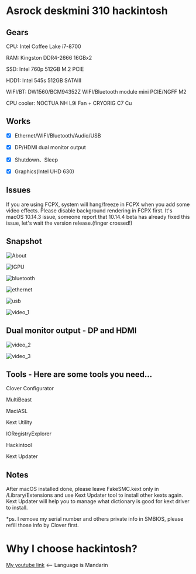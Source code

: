 # Asrock deskmini 310 hackintosh

## Gears
CPU: Intel Coffee Lake i7-8700

RAM: Kingston DDR4-2666 16GBx2

SSD: Intel 760p 512GB M.2 PCIE

HDD1: Intel 545s 512GB SATAIII

WIFI/BT: DW1560/BCM94352Z WIFI/Bluetooth module mini PCIE/NGFF M2

CPU cooler: NOCTUA NH L9i Fan + CRYORIG C7 Cu


## Works
- [x] Ethernet/WIFI/Bluetooth/Audio/USB

- [x] DP/HDMI dual monitor output

- [x] Shutdown、Sleep

- [x] Graphics(Intel UHD 630)

## Issues
If you are using FCPX, system will hang/freeze in FCPX when you add some video effects. 
Please disable background rendering in FCPX first.
It's macOS 10.14.3 issue, someone report that 10.14.4 beta has already fixed this issue, let's wait the version release.(finger crossed!) 

## Snapshot
![About](https://github.com/liminghuang/asrock_deskmini310_hackintosh/raw/master/snapshot/about.png)

![IGPU](https://github.com/liminghuang/asrock_deskmini310_hackintosh/raw/master/snapshot/IGPU.png)

![bluetooth](https://github.com/liminghuang/asrock_deskmini310_hackintosh/raw/master/snapshot/bluetooth.png)

![ethernet](https://github.com/liminghuang/asrock_deskmini310_hackintosh/raw/master/snapshot/ethernet.png)

![usb](https://github.com/liminghuang/asrock_deskmini310_hackintosh/raw/master/snapshot/usb.png)

![video_1](https://github.com/liminghuang/asrock_deskmini310_hackintosh/raw/master/snapshot/video_1.png)

## Dual monitor output - DP and HDMI
![video_2](https://github.com/liminghuang/asrock_deskmini310_hackintosh/raw/master/snapshot/dual_monitor1.png)

![video_3](https://github.com/liminghuang/asrock_deskmini310_hackintosh/raw/master/snapshot/dual_monitor2.png)


## Tools - Here are some tools you need...

Clover Configurator

MultiBeast

MaciASL

Kext Utility

IORegistryExplorer

Hackintool

Kext Updater

## Notes
After macOS installed done, please leave FakeSMC.kext only in /Library/Extensions and use Kext Updater tool to install other kexts again. Kext Updater will help you to manage what dictionary is good for kext driver to install.

*ps. I remove my serial number and others private info in SMBIOS, please refill those info by Clover first.

# Why I choose hackintosh? 
[My youtube link](https://youtu.be/d5WUizoIxy0) <-- Language is Mandarin
